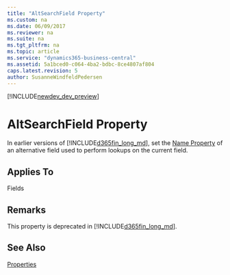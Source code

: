 ```yaml
---
title: "AltSearchField Property"
ms.custom: na
ms.date: 06/09/2017
ms.reviewer: na
ms.suite: na
ms.tgt_pltfrm: na
ms.topic: article
ms.service: "dynamics365-business-central"
ms.assetid: 5a1bced0-c064-4ba2-bdbc-8ce4807af804
caps.latest.revision: 5
author: SusanneWindfeldPedersen
---
```


[!INCLUDE[newdev_dev_preview](../includes/newdev_dev_preview.md)]

# AltSearchField Property
In earlier versions of [!INCLUDE[d365fin_long_md](../includes/d365fin_long_md.md)], set the [Name Property](devenv-name-property.md) of an alternative field used to perform lookups on the current field.  

## Applies To  
 Fields  

## Remarks  
 This property is deprecated in [!INCLUDE[d365fin_long_md](../includes/d365fin_long_md.md)].  

## See Also  
 [Properties](devenv-properties.md)
